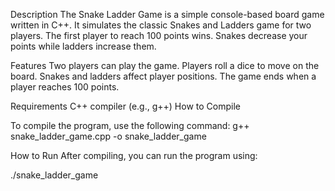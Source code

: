 Description
The Snake Ladder Game is a simple console-based board game written in C++. It simulates the classic Snakes and Ladders game for two players. The first player to reach 100 points wins. Snakes decrease your points while ladders increase them.

Features
Two players can play the game.
Players roll a dice to move on the board.
Snakes and ladders affect player positions.
The game ends when a player reaches 100 points.

Requirements
C++ compiler (e.g., g++)
How to Compile

To compile the program, use the following command:
g++ snake_ladder_game.cpp -o snake_ladder_game

How to Run
After compiling, you can run the program using:

./snake_ladder_game
